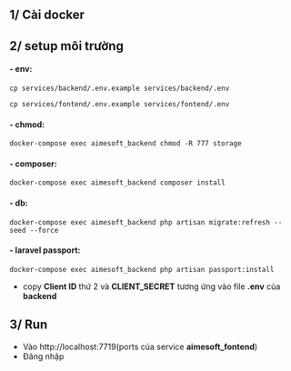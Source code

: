 ## 1/ Cài docker

## 2/ setup môi trường
#### - env:
```
cp services/backend/.env.example services/backend/.env
```
```
cp services/fontend/.env.example services/fontend/.env
```
#### - chmod:
```$xslt
docker-compose exec aimesoft_backend chmod -R 777 storage
```
#### - composer:
```$xslt
docker-compose exec aimesoft_backend composer install
```
#### - db:
```$xslt
docker-compose exec aimesoft_backend php artisan migrate:refresh --seed --force
```
#### - laravel passport:
```$xslt
docker-compose exec aimesoft_backend php artisan passport:install
```
- copy **Client ID** thứ 2 và **CLIENT_SECRET** tương ứng vào file **.env** của **backend** 

## 3/ Run
- Vào http://localhost:7719(ports của service **aimesoft_fontend**) 
- Đăng nhập
